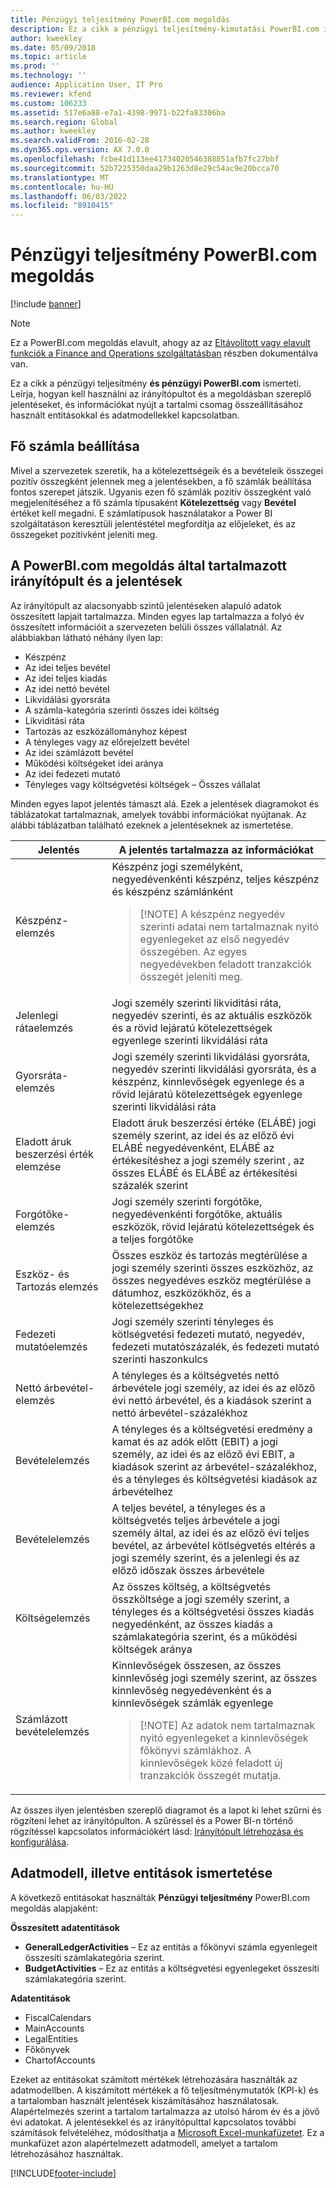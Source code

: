 ```yaml
---
title: Pénzügyi teljesítmény PowerBI.com megoldás
description: Ez a cikk a pénzügyi teljesítmény-kimutatási PowerBI.com ismerteti.
author: kweekley
ms.date: 05/09/2018
ms.topic: article
ms.prod: ''
ms.technology: ''
audience: Application User, IT Pro
ms.reviewer: kfend
ms.custom: 106233
ms.assetid: 517e6a88-e7a1-4398-9971-b22fa83306ba
ms.search.region: Global
ms.author: kweekley
ms.search.validFrom: 2016-02-28
ms.dyn365.ops.version: AX 7.0.0
ms.openlocfilehash: fcbe41d113ee41734020546388851afb7fc27bbf
ms.sourcegitcommit: 52b7225350daa29b1263d8e29c54ac9e20bcca70
ms.translationtype: MT
ms.contentlocale: hu-HU
ms.lasthandoff: 06/03/2022
ms.locfileid: "8910415"
---
```

# <a name="financial-performance-powerbicom-solution"></a>Pénzügyi teljesítmény PowerBI.com megoldás

[!include [banner](../includes/banner.md)]

> [!NOTE]
> Ez a PowerBI.com megoldás elavult, ahogy az az [Eltávolított vagy elavult funkciók a Finance and Operations szolgáltatásban](../migration-upgrade/deprecated-features.md#power-bi-content-packs-available-on-appsource) részben dokumentálva van.

Ez a cikk a pénzügyi teljesítmény **és pénzügyi PowerBI.com** ismerteti. Leírja, hogyan kell használni az irányítópultot és a megoldásban szereplő jelentéseket, és információkat nyújt a tartalmi csomag összeállításához használt entitásokkal és adatmodellekkel kapcsolatban.

## <a name="main-account-setup"></a>Fő számla beállítása
Mivel a szervezetek szeretik, ha a kötelezettségeik és a bevételeik összegei pozitív összegként jelennek meg a jelentésekben, a fő számlák beállítása fontos szerepet játszik. Ugyanis ezen fő számlák pozitív összegként való megjelenítéséhez a fő számla típusaként **Kötelezettség** vagy **Bevétel** értéket kell megadni. E számlatípusok használatakor a Power BI szolgáltatáson keresztüli jelentéstétel megfordítja az előjeleket, és az összegeket pozitívként jeleníti meg.

## <a name="dashboard-and-reports-that-are-included-in-the-powerbicom-solution"></a>A PowerBI.com megoldás által tartalmazott irányítópult és a jelentések
Az irányítópult az alacsonyabb szintű jelentéseken alapuló adatok összesített lapjait tartalmazza. Minden egyes lap tartalmazza a folyó év összesített információit a szervezeten belüli összes vállalatnál. Az alábbiakban látható néhány ilyen lap:

- Készpénz
- Az idei teljes bevétel
- Az idei teljes kiadás
- Az idei nettó bevétel
- Likvidálási gyorsráta
- A számla-kategória szerinti összes idei költség
- Likviditási ráta
- Tartozás az eszközállományhoz képest
- A tényleges vagy az előrejelzett bevétel
- Az idei számlázott bevétel
- Működési költségeket idei aránya
- Az idei fedezeti mutató
- Tényleges vagy költségvetési költségek – Összes vállalat

Minden egyes lapot jelentés támaszt alá. Ezek a jelentések diagramokot és táblázatokat tartalmaznak, amelyek további információkat nyújtanak. Az alábbi táblázatban található ezeknek a jelentéseknek az ismertetése.

| Jelentés                      | A jelentés tartalmazza az információkat |
|-----------------------------|--------------------------------------|
| Készpénz-elemzés               | Készpénz jogi személyként, negyedévenkénti készpénz, teljes készpénz és készpénz számlánként<blockquote>[!NOTE] A készpénz negyedév szerinti adatai nem tartalmaznak nyitó egyenlegeket az első negyedév összegében. Az egyes negyedévekben feladott tranzakciók összegét jeleníti meg.</blockquote> |
| Jelenlegi rátaelemzés      | Jogi személy szerinti likviditási ráta, negyedév szerinti, és az aktuális eszközök és a rövid lejáratú kötelezettségek egyenlege szerinti likvidálási ráta |
| Gyorsráta-elemzés        | Jogi személy szerinti likvidálási gyorsráta, negyedév szerinti likvidálási gyorsráta, és a készpénz, kinnlevőségek egyenlege és a rövid lejáratú kötelezettségek egyenlege szerinti likvidálási ráta |
| Eladott áruk beszerzési érték elemzése | Eladott áruk beszerzési értéke (ELÁBÉ) jogi személy szerint, az idei és az előző évi ELÁBÉ negyedévenként, ELÁBÉ az értékesítéshez a jogi személy szerint , az összes ELÁBÉ és ELÁBÉ az értékesítési százalék szerint |
| Forgótőke-elemzés    | Jogi személy szerinti forgótőke, negyedévenkénti forgótőke, aktuális eszközök, rövid lejáratú kötelezettségek és a teljes forgótőke |
| Eszköz- és Tartozás elemzés     | Összes eszköz és tartozás megtérülése a jogi személy szerinti összes eszközhöz, az összes negyedéves eszköz megtérülése a dátumhoz, eszközökhöz, és a kötelezettségekhez |
| Fedezeti mutatóelemzés      | Jogi személy szerinti tényleges és kötlségvetési fedezeti mutató, negyedév, fedezeti mutatószázalék, és fedezeti mutató szerinti haszonkulcs |
| Nettó árbevétel-elemzés         | A tényleges és a költségvetés nettó árbevétele jogi személy, az idei és az előző évi nettó árbevétel, és a kiadások szerint a nettó árbevétel-százalékhoz |
| Bevételelemzés           | A tényleges és a költségvetési eredmény a kamat és az adók előtt (EBIT) a jogi személy, az idei és az előző évi EBIT, a kiadások szerint az árbevétel-százalékhoz, és a tényleges és költségvetési kiadások az árbevételhez |
| Bevételelemzés            | A teljes bevétel, a tényleges és a költségvetés teljes árbevétele a jogi személy által, az idei és az előző évi teljes bevétel, az árbevétel kötlségvetés eltérés a jogi személy szerint, és a jelenlegi és az előző időszak összes árbevétele |
| Költségelemzés            | Az összes költség, a költségvetés összköltsége a jogi személy szerint, a tényleges és a költségvetési összes kiadás negyedénként, az összes kiadás a számlakategória szerint, és a működési költségek aránya |
| Számlázott bevételelemzés     | Kinnlevőségek összesen, az összes kinnlevőség jogi személy szerint, az összes kinnlevőség negyedévenként és a kinnlevőségek számlák egyenlege<blockquote>[!NOTE] Az adatok nem tartalmaznak nyitó egyenlegeket a kinnlevőségek főkönyvi számlákhoz. A kinnlevőségek közé feladott új tranzakciók összegét mutatja.</blockquote> |

Az összes ilyen jelentésben szereplő diagramot és a lapot ki lehet szűrni és rögzíteni lehet az irányítópulton. A szűréssel és a Power BI-n történő rögzítéssel kapcsolatos információkért lásd: [Irányítópult létrehozása és konfigurálása](https://powerbi.microsoft.com/guided-learning/powerbi-learning-4-2-create-configure-dashboards).

## <a name="understanding-the-data-model-and-entities"></a>Adatmodell, illetve entitások ismertetése
A következő entitásokat használták **Pénzügyi teljesítmény** PowerBI.com megoldás alapjaként:

**Összesített adatentitások**

- **GeneralLedgerActivities** – Ez az entitás a főkönyvi számla egyenlegeit összesíti számlakategória szerint.
- **BudgetActivities** – Ez az entitás a költségvetési egyenlegeket összesíti számlakategória szerint.

**Adatentitások**

- FiscalCalendars
- MainAccounts
- LegalEntities
- Főkönyvek
- ChartofAccounts

Ezeket az entitásokat számított mértékek létrehozására használták az adatmodellben. A kiszámított mértékek a fő teljesítménymutatók (KPI-k) és a tartalomban használt jelentések kiszámításához használatosak. Alapértelmezés szerint a tartalom tartalmazza az utolsó három év és a jövő évi adatokat. A jelentésekkel és az irányítópulttal kapcsolatos további számítások felvételéhez, módosíthatja a [Microsoft Excel-munkafüzetet](/dynamics/s-e/). Ez a munkafüzet azon alapértelmezett adatmodell, amelyet a tartalom létrehozásához használtak.


[!INCLUDE[footer-include](../../../includes/footer-banner.md)]